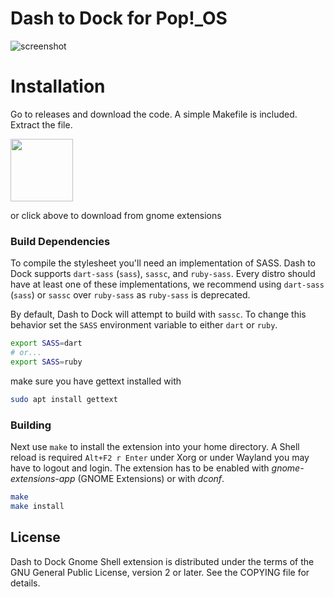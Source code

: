 # Dash to Dock for Pop!_OS
![screenshot](https://github.com/halfmexican/dash-to-dock-pop/blob/master/screenshot.jpg)


# Installation

Go to releases and download the code. A simple Makefile is included. Extract the file.

[<img src="https://micheleg.github.io/dash-to-dock/media/get-it-on-ego.png" height="100">](https://extensions.gnome.org/extension/5004/dash-to-dock-for-cosmic/)

or click above to download from gnome extensions
### Build Dependencies

To compile the stylesheet you'll need an implementation of SASS. Dash to Dock supports `dart-sass` (`sass`), `sassc`, and `ruby-sass`. Every distro should have at least one of these implementations, we recommend using `dart-sass` (`sass`) or `sassc` over `ruby-sass` as `ruby-sass` is deprecated.

By default, Dash to Dock will attempt to build with `sassc`. To change this behavior set the `SASS` environment variable to either `dart` or `ruby`.

```bash
export SASS=dart
# or...
export SASS=ruby
```
make sure you have gettext installed with

```bash
sudo apt install gettext
```

### Building

Next use `make` to install the extension into your home directory. A Shell reload is required `Alt+F2 r Enter` under Xorg or under Wayland you may have to logout and login. The extension has to be enabled  with *gnome-extensions-app* (GNOME Extensions) or with *dconf*.

```bash
make
make install
```

## License
Dash to Dock Gnome Shell extension is distributed under the terms of the GNU General Public License,
version 2 or later. See the COPYING file for details.
